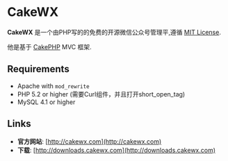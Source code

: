 # CakeWX

**CakeWX** 是一个由PHP写的的免费的开源微信公众号管理平,遵循 [MIT License](https://github.com/niancode/CakeWX/blob/master/LICENSE).

他是基于 [CakePHP](http://www.cakephp.org) MVC 框架.

## Requirements
  * Apache with `mod_rewrite`
  * PHP 5.2 or higher (需要Curl组件，并且打开short_open_tag)
  * MySQL 4.1 or higher

## Links

  * **官方网站**: [http://cakewx.com](http://cakewx.com)
  * **下载**: [http://downloads.cakewx.com](http://downloads.cakewx.com)
